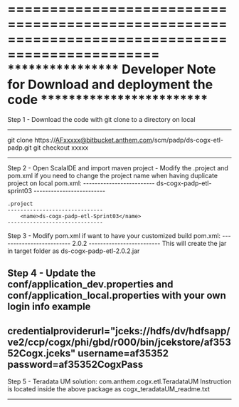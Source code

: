 
================================================================================================
**************** Developer Note for Download and deployment the code ************************
================================================================================================

Step 1 - Download the code with git clone to a directory on local

------------------
git clone https://AFxxxxx@bitbucket.anthem.com/scm/padp/ds-cogx-etl-padp.git
git checkout xxxxx

--------------------

Step 2 - Open ScalaIDE and import maven project
	- Modify the .project and pom.xml if you need to change the project name when having duplicate project on local
	pom.xml:
	-------------------------
		<artifactId>ds-cogx-padp-etl-sprint03</artifactId>
	-------------------------
	
	.project
	------------------------------
		<name>ds-cogx-padp-etl-Sprint03</name>
	------------------------------
	
Step 3 - Modify pom.xml if want to have your customized build
	pom.xml:
	-------------------------
		<version>2.0.2</version>
	-------------------------
		This will create the jar in target folder as ds-cogx-padp-etl-2.0.2.jar

Step 4 - Update the conf/application_dev.properties and conf/application_local.properties with your own login info
example
--------------------------------------------
credentialproviderurl="jceks://hdfs/dv/hdfsapp/ve2/ccp/cogx/phi/gbd/r000/bin/jcekstore/af35352Cogx.jceks"
username=af35352
password=af35352CogxPass
--------------------------------------------

Step 5 - Teradata UM solution: 
	com.anthem.cogx.etl.TeradataUM
	Instruction is located inside the above package as cogx_teradataUM_readme.txt
	
------------------------------------------------




